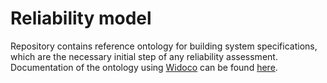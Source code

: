 # Reliability model

Repository contains reference ontology for building system specifications, which are the necessary initial step of any reliability assessment. Documentation of the ontology using [Widoco](https://github.com/dgarijo/Widoco) can be found [here](http://onto.fel.cvut.cz/ontologies/reliability).


